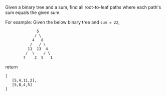 Given a binary tree and a sum, find all root-to-leaf paths where each path's sum equals the given sum.

For example:
Given the below binary tree and `sum = 22`,

```
              5
             / \
            4   8
           /   / \
          11  13  4
         /  \    / \
        7    2  5   1
```

return
```
[
   [5,4,11,2],
   [5,8,4,5]
]
```

